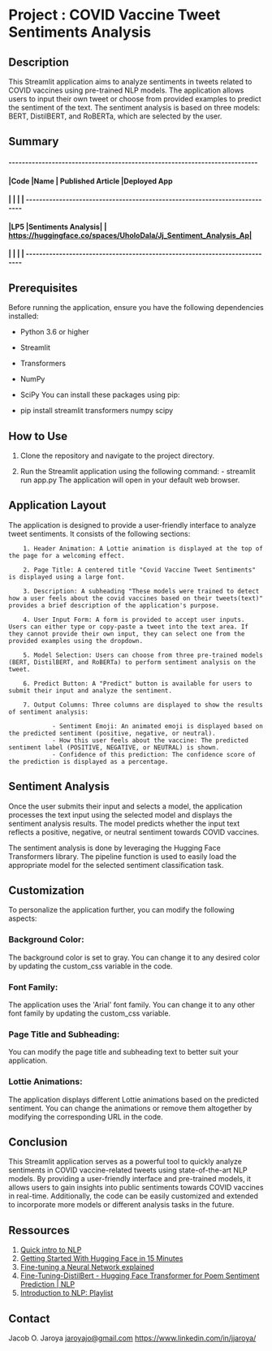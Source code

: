 # Project : COVID Vaccine Tweet Sentiments Analysis

## Description

This Streamlit application aims to analyze sentiments in tweets related to COVID vaccines using pre-trained NLP models. The application allows users to input their own tweet or choose from provided examples to predict the sentiment of the text. The sentiment analysis is based on three models: BERT, DistilBERT, and RoBERTa, which are selected by the user. 

## Summary
#### ---------------------------------------------------------------------------
#### |Code |Name               | Published Article   |Deployed App
#### |     |                   |                     | ---------------------------------------------------------------------------
#### |LP5  |Sentiments Analysis|                     | https://huggingface.co/spaces/UholoDala/Jj_Sentiment_Analysis_Ap|
#### |     |                   |                     | ---------------------------------------------------------------------------

## Prerequisites
Before running the application, ensure you have the following dependencies installed:

- Python 3.6 or higher
- Streamlit
- Transformers
- NumPy
- SciPy
You can install these packages using pip:

- pip install streamlit transformers numpy scipy

## How to Use
1. Clone the repository and navigate to the project directory.

2. Run the Streamlit application using the following command:
        - streamlit run app.py
        The application will open in your default web browser.

## Application Layout
The application is designed to provide a user-friendly interface to analyze tweet sentiments. It consists of the following sections:

        1. Header Animation: A Lottie animation is displayed at the top of the page for a welcoming effect.

        2. Page Title: A centered title "Covid Vaccine Tweet Sentiments" is displayed using a large font.

        3. Description: A subheading "These models were trained to detect how a user feels about the covid vaccines based on their tweets(text)" provides a brief description of the application's purpose.

        4. User Input Form: A form is provided to accept user inputs. Users can either type or copy-paste a tweet into the text area. If they cannot provide their own input, they can select one from the provided examples using the dropdown.

        5. Model Selection: Users can choose from three pre-trained models (BERT, DistilBERT, and RoBERTa) to perform sentiment analysis on the tweet.

        6. Predict Button: A "Predict" button is available for users to submit their input and analyze the sentiment.

        7. Output Columns: Three columns are displayed to show the results of sentiment analysis:

                - Sentiment Emoji: An animated emoji is displayed based on the predicted sentiment (positive, negative, or neutral).
                - How this user feels about the vaccine: The predicted sentiment label (POSITIVE, NEGATIVE, or NEUTRAL) is shown.
                - Confidence of this prediction: The confidence score of the prediction is displayed as a percentage.

## Sentiment Analysis
Once the user submits their input and selects a model, the application processes the text input using the selected model and displays the sentiment analysis results. The model predicts whether the input text reflects a positive, negative, or neutral sentiment towards COVID vaccines.

The sentiment analysis is done by leveraging the Hugging Face Transformers library. The pipeline function is used to easily load the appropriate model for the selected sentiment classification task.

## Customization

To personalize the application further, you can modify the following aspects:

### Background Color: 
The background color is set to gray. You can change it to any desired color by updating the custom_css variable in the code.

### Font Family: 
The application uses the 'Arial' font family. You can change it to any other font family by updating the custom_css variable.

### Page Title and Subheading: 
You can modify the page title and subheading text to better suit your application.

### Lottie Animations: 
The application displays different Lottie animations based on the predicted sentiment. You can change the animations or remove them altogether by modifying the corresponding URL in the code.

## Conclusion

This Streamlit application serves as a powerful tool to quickly analyze sentiments in COVID vaccine-related tweets using state-of-the-art NLP models. By providing a user-friendly interface and pre-trained models, it allows users to gain insights into public sentiments towards COVID vaccines in real-time. Additionally, the code can be easily customized and extended to incorporate more models or different analysis tasks in the future.

## Ressources
1. [Quick intro to NLP](https://www.youtube.com/watch?v=CMrHM8a3hqw)
1. [Getting Started With Hugging Face in 15 Minutes](https://www.youtube.com/watch?v=QEaBAZQCtwE)
1. [Fine-tuning a Neural Network explained](https://www.youtube.com/watch?v=5T-iXNNiwIs)
1. [Fine-Tuning-DistilBert - Hugging Face Transformer for Poem Sentiment Prediction | NLP](https://www.youtube.com/watch?v=zcW2HouIIQg)
1. [Introduction to NLP: Playlist](https://www.youtube.com/playlist?list=PLM8wYQRetTxCCURc1zaoxo9pTsoov3ipY)
<!-- 1. [](https://www.youtube.com/)
1. [](https://www.youtube.com/) -->

## Contact
Jacob O. Jaroya
jaroyajo@gmail.com
https://www.linkedin.com/in/jjaroya/